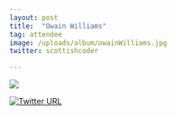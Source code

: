 ```yaml
---
layout: post
title:  "Owain Williams"
tag: attendee
image: /uploads/album/owainWilliams.jpg
twitter: scottishcoder

---
```


![]({{page.image}})


[![Twitter URL](https://img.shields.io/twitter/url/https/twitter.com/{{page.twitter}}.svg?style=social&label=Follow%20%40{{page.twitter}})](https://twitter.com/{{page.twitter}})